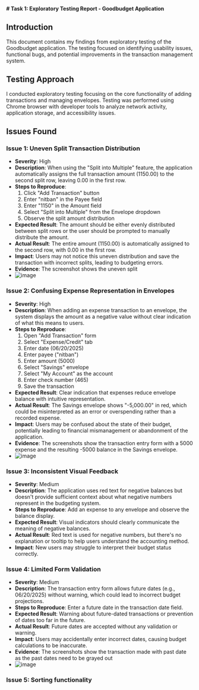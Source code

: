**# Task 1: Exploratory Testing Report - Goodbudget Application**

## Introduction
This document contains my findings from exploratory testing of the Goodbudget application. The testing focused on identifying usability issues, functional bugs, and potential improvements in the transaction management system.

## Testing Approach
I conducted exploratory testing focusing on the core functionality of adding transactions and managing envelopes. Testing was performed using Chrome browser with developer tools to analyze network activity, application storage, and accessibility issues.

## Issues Found

### Issue 1: Uneven Split Transaction Distribution
- **Severity**: High
- **Description**: When using the "Split into Multiple" feature, the application automatically assigns the full transaction amount (1150.00) to the second split row, leaving 0.00 in the first row.
- **Steps to Reproduce**: 
  1. Click "Add Transaction" button
  2. Enter "nitban" in the Payee field
  3. Enter "1150" in the Amount field
  4. Select "Split into Multiple" from the Envelope dropdown
  5. Observe the split amount distribution
- **Expected Result**: The amount should be either evenly distributed between split rows or the user should be prompted to manually distribute the amount.
- **Actual Result**: The entire amount (1150.00) is automatically assigned to the second row, with 0.00 in the first row.
- **Impact**: Users may not notice this uneven distribution and save the transaction with incorrect splits, leading to budgeting errors.
-  **Evidence**: The screenshot shows the uneven split
  - ![image](https://github.com/user-attachments/assets/7685eaff-913a-401d-b40c-c7780b92eea1)

### Issue 2: Confusing Expense Representation in Envelopes
- **Severity**: High
- **Description**: When adding an expense transaction to an envelope, the system displays the amount as a negative value without clear indication of what this means to users.
- **Steps to Reproduce**: 
  1. Open "Add Transaction" form
  2. Select "Expense/Credit" tab
  3. Enter date (06/20/2025)
  4. Enter payee ("nitban")
  5. Enter amount (5000)
  6. Select "Savings" envelope
  7. Select "My Account" as the account
  8. Enter check number (465)
  9. Save the transaction
- **Expected Result**: Clear indication that expenses reduce envelope balance with intuitive representation.
- **Actual Result**: The Savings envelope shows "-5,000.00" in red, which could be misinterpreted as an error or overspending rather than a recorded expense.
- **Impact**: Users may be confused about the state of their budget, potentially leading to financial mismanagement or abandonment of the application.
- **Evidence**: The screenshots show the transaction entry form with a 5000 expense and the resulting -5000 balance in the Savings envelope.
- ![image](https://github.com/user-attachments/assets/db19a251-5916-4d39-8c66-0c922a65d762)


### Issue 3: Inconsistent Visual Feedback
- **Severity**: Medium
- **Description**: The application uses red text for negative balances but doesn't provide sufficient context about what negative numbers represent in the budgeting system.
- **Steps to Reproduce**: Add an expense to any envelope and observe the balance display.
- **Expected Result**: Visual indicators should clearly communicate the meaning of negative balances.
- **Actual Result**: Red text is used for negative numbers, but there's no explanation or tooltip to help users understand the accounting method.
- **Impact**: New users may struggle to interpret their budget status correctly.

### Issue 4: Limited Form Validation
- **Severity**: Medium
- **Description**: The transaction entry form allows future dates (e.g., 06/20/2025) without warning, which could lead to incorrect budget projections.
- **Steps to Reproduce**: Enter a future date in the transaction date field.
- **Expected Result**: Warning about future-dated transactions or prevention of dates too far in the future.
- **Actual Result**: Future dates are accepted without any validation or warning.
- **Impact**: Users may accidentally enter incorrect dates, causing budget calculations to be inaccurate.
- **Evidence**: The screenshots show the transaction made with past date as the past dates need to be grayed out
- ![image](https://github.com/user-attachments/assets/e2405011-6f47-42cc-866e-9f96bd4b6a61)

### Issue 5: Sorting functionality

